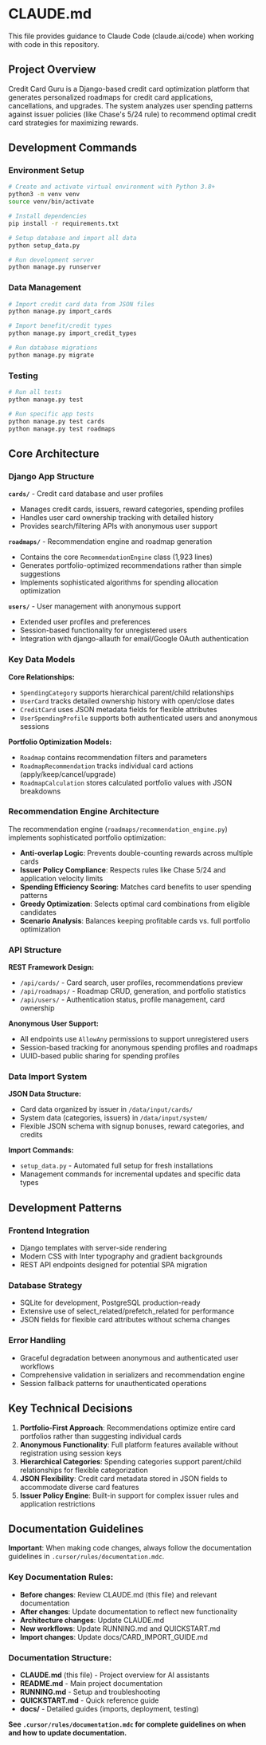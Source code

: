# CLAUDE.md

This file provides guidance to Claude Code (claude.ai/code) when working with code in this repository.

## Project Overview

Credit Card Guru is a Django-based credit card optimization platform that generates personalized roadmaps for credit card applications, cancellations, and upgrades. The system analyzes user spending patterns against issuer policies (like Chase's 5/24 rule) to recommend optimal credit card strategies for maximizing rewards.

## Development Commands

### Environment Setup
```bash
# Create and activate virtual environment with Python 3.8+
python3 -m venv venv
source venv/bin/activate

# Install dependencies
pip install -r requirements.txt

# Setup database and import all data
python setup_data.py

# Run development server
python manage.py runserver
```

### Data Management
```bash
# Import credit card data from JSON files
python manage.py import_cards

# Import benefit/credit types
python manage.py import_credit_types

# Run database migrations
python manage.py migrate
```

### Testing
```bash
# Run all tests
python manage.py test

# Run specific app tests
python manage.py test cards
python manage.py test roadmaps
```

## Core Architecture

### Django App Structure

**`cards/`** - Credit card database and user profiles
- Manages credit cards, issuers, reward categories, spending profiles
- Handles user card ownership tracking with detailed history
- Provides search/filtering APIs with anonymous user support

**`roadmaps/`** - Recommendation engine and roadmap generation
- Contains the core `RecommendationEngine` class (1,923 lines)
- Generates portfolio-optimized recommendations rather than simple suggestions
- Implements sophisticated algorithms for spending allocation optimization

**`users/`** - User management with anonymous support
- Extended user profiles and preferences
- Session-based functionality for unregistered users
- Integration with django-allauth for email/Google OAuth authentication

### Key Data Models

**Core Relationships:**
- `SpendingCategory` supports hierarchical parent/child relationships
- `UserCard` tracks detailed ownership history with open/close dates
- `CreditCard` uses JSON metadata fields for flexible attributes
- `UserSpendingProfile` supports both authenticated users and anonymous sessions

**Portfolio Optimization Models:**
- `Roadmap` contains recommendation filters and parameters
- `RoadmapRecommendation` tracks individual card actions (apply/keep/cancel/upgrade)
- `RoadmapCalculation` stores calculated portfolio values with JSON breakdowns

### Recommendation Engine Architecture

The recommendation engine (`roadmaps/recommendation_engine.py`) implements sophisticated portfolio optimization:

- **Anti-overlap Logic**: Prevents double-counting rewards across multiple cards
- **Issuer Policy Compliance**: Respects rules like Chase 5/24 and application velocity limits
- **Spending Efficiency Scoring**: Matches card benefits to user spending patterns
- **Greedy Optimization**: Selects optimal card combinations from eligible candidates
- **Scenario Analysis**: Balances keeping profitable cards vs. full portfolio optimization

### API Structure

**REST Framework Design:**
- `/api/cards/` - Card search, user profiles, recommendations preview
- `/api/roadmaps/` - Roadmap CRUD, generation, and portfolio statistics
- `/api/users/` - Authentication status, profile management, card ownership

**Anonymous User Support:**
- All endpoints use `AllowAny` permissions to support unregistered users
- Session-based tracking for anonymous spending profiles and roadmaps
- UUID-based public sharing for spending profiles

### Data Import System

**JSON Data Structure:**
- Card data organized by issuer in `/data/input/cards/`
- System data (categories, issuers) in `/data/input/system/`
- Flexible JSON schema with signup bonuses, reward categories, and credits

**Import Commands:**
- `setup_data.py` - Automated full setup for fresh installations
- Management commands for incremental updates and specific data types

## Development Patterns

### Frontend Integration
- Django templates with server-side rendering
- Modern CSS with Inter typography and gradient backgrounds
- REST API endpoints designed for potential SPA migration

### Database Strategy
- SQLite for development, PostgreSQL production-ready
- Extensive use of select_related/prefetch_related for performance
- JSON fields for flexible card attributes without schema changes

### Error Handling
- Graceful degradation between anonymous and authenticated user workflows
- Comprehensive validation in serializers and recommendation engine
- Session fallback patterns for unauthenticated operations

## Key Technical Decisions

1. **Portfolio-First Approach**: Recommendations optimize entire card portfolios rather than suggesting individual cards
2. **Anonymous Functionality**: Full platform features available without registration using session keys
3. **Hierarchical Categories**: Spending categories support parent/child relationships for flexible categorization
4. **JSON Flexibility**: Credit card metadata stored in JSON fields to accommodate diverse card features
5. **Issuer Policy Engine**: Built-in support for complex issuer rules and application restrictions

## Documentation Guidelines

**Important**: When making code changes, always follow the documentation guidelines in `.cursor/rules/documentation.mdc`.

### Key Documentation Rules:
- **Before changes**: Review CLAUDE.md (this file) and relevant documentation
- **After changes**: Update documentation to reflect new functionality
- **Architecture changes**: Update CLAUDE.md
- **New workflows**: Update RUNNING.md and QUICKSTART.md
- **Import changes**: Update docs/CARD_IMPORT_GUIDE.md

### Documentation Structure:
- **CLAUDE.md** (this file) - Project overview for AI assistants
- **README.md** - Main project documentation
- **RUNNING.md** - Setup and troubleshooting
- **QUICKSTART.md** - Quick reference guide
- **docs/** - Detailed guides (imports, deployment, testing)

**See `.cursor/rules/documentation.mdc` for complete guidelines on when and how to update documentation.**